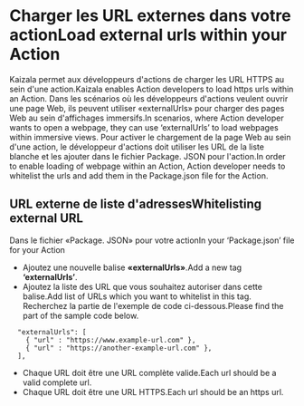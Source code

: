 # <a name="load-external-urls-within-your-action"></a><span data-ttu-id="13b40-101">Charger les URL externes dans votre action</span><span class="sxs-lookup"><span data-stu-id="13b40-101">Load external urls within your Action</span></span>

<span data-ttu-id="13b40-102">Kaizala permet aux développeurs d'actions de charger les URL HTTPS au sein d'une action.</span><span class="sxs-lookup"><span data-stu-id="13b40-102">Kaizala enables Action developers to load https urls within an Action.</span></span> <span data-ttu-id="13b40-103">Dans les scénarios où les développeurs d'actions veulent ouvrir une page Web, ils peuvent utiliser «externalUrls» pour charger des pages Web au sein d'affichages immersifs.</span><span class="sxs-lookup"><span data-stu-id="13b40-103">In scenarios, where Action developer wants to open a webpage, they can use ‘externalUrls’ to load webpages within immersive views.</span></span>
<span data-ttu-id="13b40-104">Pour activer le chargement de la page Web au sein d'une action, le développeur d'actions doit utiliser les URL de la liste blanche et les ajouter dans le fichier Package. JSON pour l'action.</span><span class="sxs-lookup"><span data-stu-id="13b40-104">In order to enable loading of webpage within an Action, Action developer needs to whitelist the urls and add them in the Package.json file for the Action.</span></span>

## <a name="whitelisting-external-url"></a><span data-ttu-id="13b40-105">URL externe de liste d'adresses</span><span class="sxs-lookup"><span data-stu-id="13b40-105">Whitelisting external URL</span></span>

<span data-ttu-id="13b40-106">Dans le fichier «Package. JSON» pour votre action</span><span class="sxs-lookup"><span data-stu-id="13b40-106">In your ‘Package.json’ file for your Action</span></span>
* <span data-ttu-id="13b40-107">Ajoutez une nouvelle balise **«externalUrls»**.</span><span class="sxs-lookup"><span data-stu-id="13b40-107">Add a new tag **‘externalUrls’**.</span></span>
* <span data-ttu-id="13b40-108">Ajoutez la liste des URL que vous souhaitez autoriser dans cette balise.</span><span class="sxs-lookup"><span data-stu-id="13b40-108">Add list of URLs which you want to whitelist in this tag.</span></span> <span data-ttu-id="13b40-109">Recherchez la partie de l'exemple de code ci-dessous.</span><span class="sxs-lookup"><span data-stu-id="13b40-109">Please find the part of the sample code below.</span></span> 
```
  "externalUrls": [
    { "url" : "https://www.example-url.com" },
    { "url" : "https://another-example-url.com" },
  ],
```
* <span data-ttu-id="13b40-110">Chaque URL doit être une URL complète valide.</span><span class="sxs-lookup"><span data-stu-id="13b40-110">Each url should be a valid complete url.</span></span>
* <span data-ttu-id="13b40-111">Chaque URL doit être une URL HTTPS.</span><span class="sxs-lookup"><span data-stu-id="13b40-111">Each url should be an https url.</span></span>

